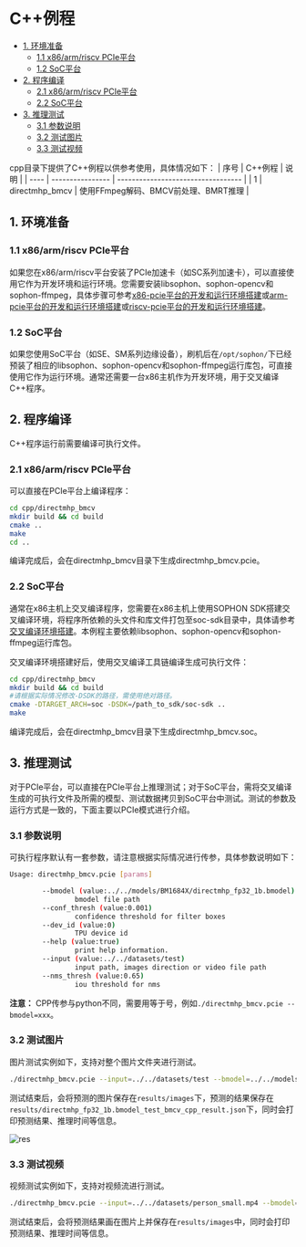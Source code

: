 # C++例程
* [1. 环境准备](#1-环境准备)
   * [1.1 x86/arm/riscv PCIe平台](#11-x86armriscv-pcie平台)
   * [1.2 SoC平台](#12-soc平台)
* [2. 程序编译](#2-程序编译)
   * [2.1 x86/arm/riscv PCIe平台](#21-x86armriscv-pcie平台)
   * [2.2 SoC平台](#22-soc平台)
* [3. 推理测试](#3-推理测试)
   * [3.1 参数说明](#31-参数说明)
   * [3.2 测试图片](#32-测试图片)
   * [3.3 测试视频](#33-测试视频)

cpp目录下提供了C++例程以供参考使用，具体情况如下：
| 序号  |    C++例程      |                  说明               |
| ---- | ---------------- | ---------------------------------- |
| 1    | directmhp_bmcv   | 使用FFmpeg解码、BMCV前处理、BMRT推理 |

## 1. 环境准备
### 1.1 x86/arm/riscv PCIe平台
如果您在x86/arm/riscv平台安装了PCIe加速卡（如SC系列加速卡），可以直接使用它作为开发环境和运行环境。您需要安装libsophon、sophon-opencv和sophon-ffmpeg，具体步骤可参考[x86-pcie平台的开发和运行环境搭建](../../../docs/Environment_Install_Guide.md#3-x86-pcie平台的开发和运行环境搭建)或[arm-pcie平台的开发和运行环境搭建](../../../docs/Environment_Install_Guide.md#5-arm-pcie平台的开发和运行环境搭建)或[riscv-pcie平台的开发和运行环境搭建](../../../docs/Environment_Install_Guide.md#6-riscv-pcie平台的开发和运行环境搭建)。

### 1.2 SoC平台
如果您使用SoC平台（如SE、SM系列边缘设备），刷机后在`/opt/sophon/`下已经预装了相应的libsophon、sophon-opencv和sophon-ffmpeg运行库包，可直接使用它作为运行环境。通常还需要一台x86主机作为开发环境，用于交叉编译C++程序。


## 2. 程序编译
C++程序运行前需要编译可执行文件。
### 2.1 x86/arm/riscv PCIe平台
可以直接在PCIe平台上编译程序：

```bash
cd cpp/directmhp_bmcv
mkdir build && cd build
cmake .. 
make
cd ..
```
编译完成后，会在directmhp_bmcv目录下生成directmhp_bmcv.pcie。

### 2.2 SoC平台
通常在x86主机上交叉编译程序，您需要在x86主机上使用SOPHON SDK搭建交叉编译环境，将程序所依赖的头文件和库文件打包至soc-sdk目录中，具体请参考[交叉编译环境搭建](../../../docs/Environment_Install_Guide.md#41-交叉编译环境搭建)。本例程主要依赖libsophon、sophon-opencv和sophon-ffmpeg运行库包。

交叉编译环境搭建好后，使用交叉编译工具链编译生成可执行文件：

```bash
cd cpp/directmhp_bmcv
mkdir build && cd build
#请根据实际情况修改-DSDK的路径，需使用绝对路径。
cmake -DTARGET_ARCH=soc -DSDK=/path_to_sdk/soc-sdk ..  
make
```
编译完成后，会在directmhp_bmcv目录下生成directmhp_bmcv.soc。

## 3. 推理测试
对于PCIe平台，可以直接在PCIe平台上推理测试；对于SoC平台，需将交叉编译生成的可执行文件及所需的模型、测试数据拷贝到SoC平台中测试。测试的参数及运行方式是一致的，下面主要以PCIe模式进行介绍。

### 3.1 参数说明
可执行程序默认有一套参数，请注意根据实际情况进行传参，具体参数说明如下：
```bash
Usage: directmhp_bmcv.pcie [params]

        --bmodel (value:../../models/BM1684X/directmhp_fp32_1b.bmodel)
                bmodel file path
        --conf_thresh (value:0.001)
                confidence threshold for filter boxes
        --dev_id (value:0)
                TPU device id
        --help (value:true)
                print help information.
        --input (value:../../datasets/test)
                input path, images direction or video file path
        --nms_thresh (value:0.65)
                iou threshold for nms
```
**注意：** CPP传参与python不同，需要用等于号，例如`./directmhp_bmcv.pcie --bmodel=xxx`。

### 3.2 测试图片
图片测试实例如下，支持对整个图片文件夹进行测试。
```bash
./directmhp_bmcv.pcie --input=../../datasets/test --bmodel=../../models/BM1684X/directmhp_fp32_1b.bmodel --dev_id=0 --conf_thresh=0.5 --nms_thresh=0.5 
```
测试结束后，会将预测的图片保存在`results/images`下，预测的结果保存在`results/directmhp_fp32_1b.bmodel_test_bmcv_cpp_result.json`下，同时会打印预测结果、推理时间等信息。

![res](../pics/COCO_000000018380_cpp.jpg)

### 3.3 测试视频
视频测试实例如下，支持对视频流进行测试。
```bash
./directmhp_bmcv.pcie --input=../../datasets/person_small.mp4 --bmodel=../../models/BM1684X/directmhp_fp32_1b.bmodel --dev_id=0 --conf_thresh=0.5 --nms_thresh=0.5 
```
测试结束后，会将预测结果画在图片上并保存在`results/images`中，同时会打印预测结果、推理时间等信息。
